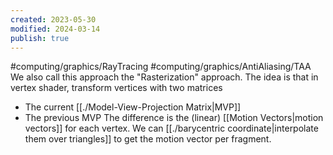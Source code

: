 ```yaml
---
created: 2023-05-30
modified: 2024-03-14
publish: true
---
```


#computing/graphics/RayTracing #computing/graphics/AntiAliasing/TAA 
We also call this approach the "Rasterization" approach. The idea is that in vertex shader, transform vertices with two matrices
- The current [[./Model-View-Projection Matrix|MVP]]
- The previous MVP
The difference is the (linear) [[Motion Vectors|motion vectors]] for each vertex. We can [[./barycentric coordinate|interpolate them over triangles]] to get the motion vector per fragment.